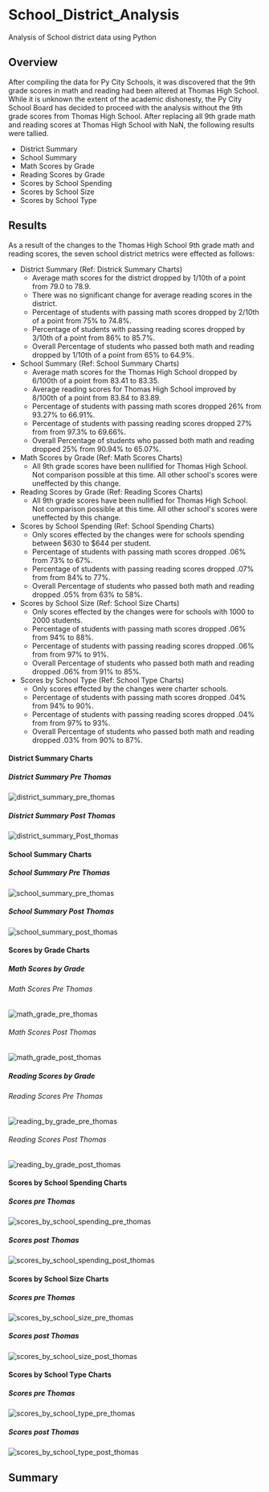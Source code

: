 # School_District_Analysis
   Analysis of School district data using Python

## Overview
After compiling the data for Py City Schools, it was discovered that the 9th grade scores in math and reading had been altered at Thomas High School.  While it is unknown the extent of the academic dishonesty, the Py City School Board has decided to proceed with the analysis without the 9th grade scores from Thomas High School.  After replacing all 9th grade math and reading scores at Thomas High School with NaN, the following results were tallied.

- District Summary
- School Summary
- Math Scores by Grade
- Reading Scores by Grade
- Scores by School Spending
- Scores by School Size
- Scores by School Type

## Results
As a result of the changes to the Thomas High School 9th grade math and reading scores, the seven school district metrics were effected as follows:
- District Summary (Ref:  Districk Summary Charts)
   - Average math scores for the district dropped by 1/10th of a point from 79.0 to 78.9.
   - There was no significant change for average reading scores in the district.
   - Percentage of students with passing math scores dropped by 2/10th of a point from 75% to 74.8%.
   - Percentage of students with passing reading scores dropped by 3/10th of a point from 86% to 85.7%.
   - Overall Percentage of students who passed both math and reading dropped by 1/10th of a point from 65% to 64.9%.
- School Summary (Ref: School Summary Charts)
   - Average math scores for the Thomas High School dropped by 6/100th of a point from 83.41 to 83.35.
   - Average reading scores for Thomas High School improved by 8/100th of a point from 83.84 to 83.89.
   - Percentage of students with passing math scores dropped 26% from 93.27% to 66.91%.
   - Percentage of students with passing reading scores dropped 27% from from 97.3% to 69.66%.
   - Overall Percentage of students who passed both math and reading dropped 25% from 90.94% to 65.07%.
- Math Scores by Grade (Ref: Math Scores Charts)
   - All 9th grade scores have been nullified for Thomas High School.  Not comparison possible at this time.  All other school's scores were uneffected by this change.
- Reading Scores by Grade (Ref:  Reading Scores Charts)
   - All 9th grade scores have been nullified for Thomas High School.  Not comparison possible at this time.  All other school's scores were uneffected by this change.
- Scores by School Spending (Ref:  School Spending Charts)
   - Only scores effected by the changes were for schools spending between $630 to $644 per student.
   - Percentage of students with passing math scores dropped .06% from 73% to 67%.
   - Percentage of students with passing reading scores dropped .07% from from 84% to 77%.
   - Overall Percentage of students who passed both math and reading dropped .05% from 63% to 58%.
- Scores by School Size (Ref: School Size Charts)
   - Only scores effected by the changes were for schools with 1000 to 2000 students.
   - Percentage of students with passing math scores dropped .06% from 94% to 88%.
   - Percentage of students with passing reading scores dropped .06% from from 97% to 91%.
   - Overall Percentage of students who passed both math and reading dropped .06% from 91% to 85%.
- Scores by School Type (Ref: School Type Charts)
   - Only scores effected by the changes were charter schools.
   - Percentage of students with passing math scores dropped .04% from 94% to 90%.
   - Percentage of students with passing reading scores dropped .04% from from 97% to 93%.
   - Overall Percentage of students who passed both math and reading dropped .03% from 90% to 87%.

#### District Summary Charts
##### District Summary Pre Thomas
![district_summary_pre_thomas](https://github.com/stephenanayashilliard/School_District_Analysis/blob/main/Resources/district_summary_pre_thomas.png)
##### District Summary Post Thomas
![district_summary_Post_thomas](https://github.com/stephenanayashilliard/School_District_Analysis/blob/main/Resources/district_summary_post_thomas.png)

#### School Summary Charts
##### School Summary Pre Thomas
![school_summary_pre_thomas](https://github.com/stephenanayashilliard/School_District_Analysis/blob/main/Resources/school_summary_pre_thomas.png)
##### School Summary Post Thomas
![school_summary_post_thomas](https://github.com/stephenanayashilliard/School_District_Analysis/blob/main/Resources/school_summary_post_thomas.png)

#### Scores by Grade Charts
##### Math Scores by Grade
###### Math Scores Pre Thomas
![math_grade_pre_thomas](https://github.com/stephenanayashilliard/School_District_Analysis/blob/main/Resources/math_by_grade_pre_thomas.png)
###### Math Scores Post Thomas
![math_grade_post_thomas](https://github.com/stephenanayashilliard/School_District_Analysis/blob/main/Resources/math_by_grade_post_thomas.png)
##### Reading Scores by Grade
###### Reading Scores Pre Thomas
![reading_by_grade_pre_thomas](https://github.com/stephenanayashilliard/School_District_Analysis/blob/main/Resources/reading_by_grade_pre_thomas.png)
###### Reading Scores Post Thomas
![reading_by_grade_post_thomas](https://github.com/stephenanayashilliard/School_District_Analysis/blob/main/Resources/reading_by_grade_post_thomas.png)

#### Scores by School Spending Charts
##### Scores pre Thomas
![scores_by_school_spending_pre_thomas](https://github.com/stephenanayashilliard/School_District_Analysis/blob/main/Resources/scores_by_school_spending_pre_thomas.png)
##### Scores post Thomas
![scores_by_school_spending_post_thomas](https://github.com/stephenanayashilliard/School_District_Analysis/blob/main/Resources/scores_by_school_spending_post_thomas.png)

#### Scores by School Size Charts
##### Scores pre Thomas
![scores_by_school_size_pre_thomas](https://github.com/stephenanayashilliard/School_District_Analysis/blob/main/Resources/scores_by_school_size_pre_thomas.png)
##### Scores post Thomas
![scores_by_school_size_post_thomas](https://github.com/stephenanayashilliard/School_District_Analysis/blob/main/Resources/scores_by_school_size_post_thomas.png)

#### Scores by School Type Charts
##### Scores pre Thomas
![scores_by_school_type_pre_thomas](https://github.com/stephenanayashilliard/School_District_Analysis/blob/main/Resources/scores_by_school_type_pre_Thomas.png)
##### Scores post Thomas
![scores_by_school_type_post_thomas](https://github.com/stephenanayashilliard/School_District_Analysis/blob/main/Resources/scores_by_school_type_post_Thomas.png)




## Summary
